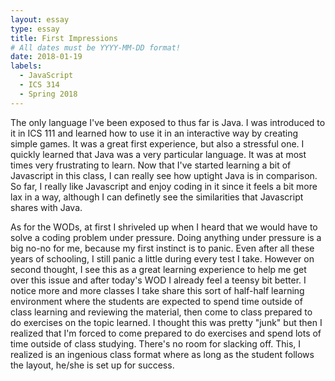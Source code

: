 ```yaml
---
layout: essay
type: essay
title: First Impressions
# All dates must be YYYY-MM-DD format!
date: 2018-01-19
labels:
  - JavaScript
  - ICS 314
  - Spring 2018
---
```


The only language I've been exposed to thus far is Java. I was introduced to it in ICS 111 and learned how to use it in an interactive way by creating simple games. It was a great first experience, but also a stressful one. I quickly learned that Java was a very particular language. It was at most times very frustrating to learn. Now that I've started learning a bit of Javascript in this class, I can really see how uptight Java is in comparison. So far, I really like Javascript and enjoy coding in it since it feels a bit more lax in a way, although I can definetly see the similarities that Javascript shares with Java.
  
As for the WODs, at first I shriveled up when I heard that we would have to solve a coding problem under pressure. Doing anything under pressure is a big no-no for me, because my first instinct is to panic. Even after all these years of schooling, I still panic a little during every test I take. However on second thought, I see this as a great learning experience to help me get over this issue and after today's WOD I already feel a teensy bit better. I notice more and more classes I take share this sort of half-half learning environment where the students are expected to spend time outside of class learning and reviewing the material, then come to class prepared to do exercises on the topic learned. I thought this was pretty "junk" but then I realized that I'm forced to come prepared to do exercises and spend lots of time outside of class studying. There's no room for slacking off. This, I realized is an ingenious class format where as long as the student follows the layout, he/she is set up for success. 

